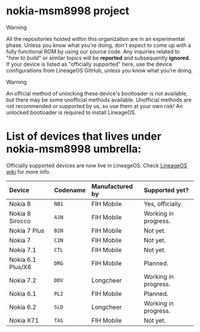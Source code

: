 # nokia-msm8998 project

> [!WARNING]
> All the repositories hosted within this organization are in an experimental phase. Unless you know what you're doing, don't expect to come up with a fully functional ROM by using our source code. Any inquiries related to "_how to build_" or similar topics will be **reported** and subsequently **ignored**. If your device is listed as "officially supported" here, use the device configurations from LineageOS GitHub, unless you know what you're doing.

> [!WARNING]
> An official method of unlocking these device's bootloader is not available, but there may be some unofficial methods available. Unofficial methods are not recommended or supported by us, so use them at your own risk! An unlocked bootloader is required to install LineageOS.

# List of devices that lives under nokia-msm8998 umbrella:

Officially supported devices are now live in LineageOS. Check [LineageOS wiki](https://wiki.lineageos.org/devices/) for more info.

| Device                   | Codename | Manufactured by | Supported yet?       |
|:------------------------ |:-------- |:--------------- |:-------------------- |
| Nokia 8                  | `NB1`    | FIH Mobile      | Yes, officially.     |
| Nokia 8 Sirocco          | `A1N`    | FIH Mobile      | Working in progress. |
| Nokia 7 Plus             | `B2N`    | FIH Mobile      | Not yet.             |
| Nokia 7                  | `C1N`    | FIH Mobile      | Not yet.             |
| Nokia 7.1                | `CTL`    | FIH Mobile      | Not yet.             |
| Nokia 6.1 Plus/X6        | `DRG`    | FIH Mobile      | Planned.             |
| Nokia 7.2                | `DDV`    | Longcheer       | Working in progress. |
| Nokia 6.1                | `PL2`    | FIH Mobile      | Planned.             |
| Nokia 6.2                | `SLD`    | Longcheer       | Working in progress. |
| Nokia X71                | `TAS`    | FIH Mobile      | Not yet.             |
